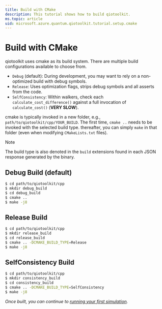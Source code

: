 ```yaml
---
title: Build with CMake
description: This tutorial shows how to build qiotoolkit.
ms.topic: article
uid: microsoft.azure.quantum.qiotoolkit.tutorial.setup.cmake
---
```


Build with CMake
================

qiotoolkit uses cmake as its build system. There are multiple
build configurations available to choose from.

  * `Debug` (default): During development, you may want
    to rely on a non-optimized build with debug symbols.
  * `Release`: Uses optimization flags, strips debug
    symbols and all asserts from the code.
  * `SelfConsistency`: Within walkers, check each `calculate_cost_difference()`
    against a full invocation of `calculate_cost()` (**VERY SLOW**).

cmake is typically invoked in a new folder, e.g.,
`path/to/qiotoolkit/cpp/YOUR_BUILD`.  The first time, `cmake ..` needs to be invoked
with the selected build type.  thereafter, you can simply `make` in that folder
(even when modifying `CMakeLists.txt` files).

> [!NOTE]
> The build type is also denoted in the `build` extensions found in each
> JSON response generated by the binary.

Debug Build (default)
---------------------

```bash
$ cd path/to/qiotoolkit/cpp
$ mkdir debug_build
$ cd debug_build
$ cmake ..
$ make -j8
```

Release Build
-------------

```bash
$ cd path/to/qiotoolkit/cpp
$ mkdir release_build
$ cd release_build
$ cmake .. -DCMAKE_BUILD_TYPE=Release
$ make -j8
```

SelfConsistency Build
---------------------

```bash
$ cd path/to/qiotoolkit/cpp
$ mkdir consistency_build
$ cd consistency_build
$ cmake .. -DCMAKE_BUILD_TYPE=SelfConsistency
$ make -j8
```

_Once built, you can continue to [running your first simulation](run.md)._
